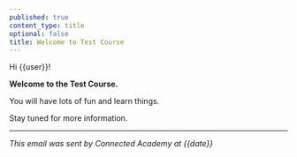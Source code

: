 ```yaml
---
published: true
content_type: title
optional: false
title: Welcome to Test Course
---
```

Hi {{user}}!

**Welcome to the Test Course.**

You will have lots of fun and learn things.

Stay tuned for more information.

----
_This email was sent by Connected Academy at {{date}}_

